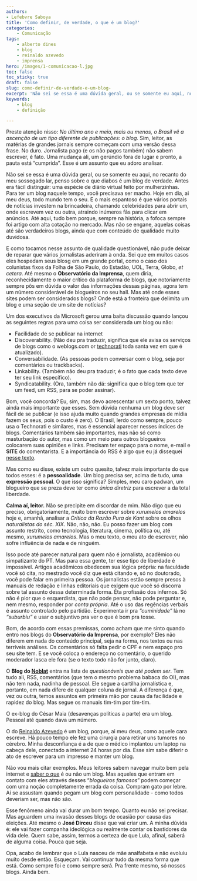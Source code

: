 ```yaml
---
authors:
- Lefebvre Saboya
title: 'Como definir, de verdade, o que é um blog?'
categories:
    - Comunicação
tags:
    - alberto dines
    - blog
    - reinaldo azevedo
    - imprensa
hero: /images/1-comunicacao-l.jpg
toc: false
toc_sticky: true
draft: false
slug: como-definir-de-verdade-e-um-blog-
excerpt: 'Não sei se essa é uma dúvida geral, ou se somente eu aqui, no recanto do meu sossegado lar, penso sobre o que diabos é um blog de verdade.'
keywords:
    - blog
    - definição

---
```


Preste atenção nisso: *No último ano e meio, mais ou menos, o Brasil vê a ascenção de um tipo diferente de publicações: o blog.* Sim, leitor, as matérias de grandes jornais sempre começam com uma  versão dessa frase. No duro. Jornalista pago (e os não pagos também) não sabem escrever, é fato. Uma mudança ali, um gerúndio fora de lugar e  pronto, a pauta está “cumprida”. Esse é um assunto que eu adoro  analisar.

Não sei se essa é uma dúvida geral, ou se somente eu aqui, no recanto do meu sossegado lar, penso sobre o que diabos é um blog de verdade.  Antes era fácil distinguir: uma espécie de diário virtual feito por  mulherzinhas. Para ter um blog naquele tempo, você precisava ser macho.  Hoje em dia, ai meu deus, todo mundo tem o seu. E o mais espantoso é que vários portais de notícias investem na brincadeira, chamando  celebridades para abrir um, onde escrevem vez ou outra, atraindo  inúmeros fãs para clicar em anúncios. Até aqui, tudo bem porque, sempre  na história, a fofoca sempre foi artigo com alta cotação no mercado. Mas não se engane, aquelas coisas até são verdadeiros blogs, ainda que com  conteúdo de qualidade muito duvidosa.

E como tocamos nesse assunto de qualidade questionável, não pude  deixar de reparar que vários jornalistas aderiram à onda. Sei que em  muitos casos eles hospedam seus blosg em um grande portal, como o caso  dos colunistas fixos da Folha de São Paulo, do Estadão, UOL, Terra,  Globo, *et cetera*. Até mesmo o **Observatório da Imprensa**, quem diria, reconhecidamente o maior crítico da plataforma de blogs,  que notoriamente sempre pôs em dúvida o valor das informações dessas  páginas, agora tem um número considerável de blogueiros no seu hall. Mas até onde esses sites podem ser considerados blogs? Onde está a  fronteira que delimita um blog e uma seção de um site de notícias?

Um dos executivos da Microsoft gerou uma baita discussão quando  lançou as seguintes regras para uma coisa ser considerada um blog ou  não:

- Facilidade de se publicar na internet
- Discoverability. (Não deu pra traduzir, significa que ele avisa os serviços de blogs como o weblogs.com or [technorati](http://www.technorati.com/blogs/http://www.saboya.org) toda santa vez em que é atualizado).
- Conversabilidade. (As pessoas podem conversar com o blog, seja por comentários ou trackbacks).
- Linkability. (Também não deu pra traduzir, é o fato que cada texto deve ter seu link específico).
- Syndicatability. (Ora, também não dá: significa que o blog tem que ter um feed, um RSS, para se poder assinar).

Bom, você concorda? Eu, sim, mas devo acrescentar um sexto  ponto, talvez ainda mais importante que esses. Sem dúvida nenhuma um  blog deve ser fácil de se publicar (e isso ajuda muito quando grandes  empresas de mídia fazem os seus, pois o custo é zero). O Brasil, lerdo  como sempre, pouco usa o Technorati e similares, mas é essencial  aparecer nesses índices de blogs. Comentários também são importantes,  mas não só como masturbação do autor, mas como um meio para outros  blogueiros colocarem suas opiniões e links. Precisam ter espaço para o  nome, e-mail e **SITE** do comentarista. E a importância do RSS é algo que eu já dissequei [nesse texto](http://saboya.org/assine-o-blog/).

Mas como eu disse, existe um outro quesito, talvez mais importante do que todos esses: é a **pessoalidade**. Um blog precisa ser, acima de tudo, uma **expressão pessoal**. O que isso significa? Simples, meu caro padwan, um blogueiro que se preza deve ter como *única diretriz* para escrever a da total liberdade.

**Calma aí, leitor.** Não se precipite em discordar de mim. Não digo que eu preciso, obrigatoriamente, muito bem escrever sobre *xurumelos amarelos* hoje e, amanhã, analisar a *Crítica da Razão Pura de Kant* sobre os olhos *naturalistas do séc. XIX*. Não, não, não. Eu posso fazer um blog com assunto restrito, como tecnologia, literatura, cinema, política ou, até mesmo, *xurumelos amarelos*. Mas o meu texto, o meu ato de escrever, não sofre influência de nada e de ninguém.

Isso pode até parecer natural para quem não é jornalista, acadêmico  ou simpatizante do PT. Mas para essa gente, ter esse tipo de liberdade é impossível. Artigos acadêmicos obedecem sua lógica própria: na  faculdade você só cita, no mestrado você diz que está citando e, só no  doutorado, você pode falar em primeira pessoa. Os jornalistas estão  sempre presos à manuais de redação e linhas editoriais que exigem que  você só discorra sobre tal assunto dessa determinada forma. Êta  profissão dos infernos. Só não é pior que o esquerdista, que não pode  pensar, não pode perguntar e, nem mesmo, responder por *conta própria*. Até o uso das regências verbais é assunto controlado pelo partidão. Experimenta ir pra *“cuminidade”* lá no *“suburbiu”* e usar o subjuntivo pra ver o que é bom pra tosse.

Bom, de acordo com essas premissas, como acham que me sinto quando entro nos blogs do **Observatório da Imprensa**, por exemplo? Eles não diferem em nada do conteúdo principal, seja na  forma, nos textos ou nas terríveis análises. Os comentários só falta  pedir o CPF e nem espaço pro seu site tem. E se você coloca o endereço  no comentário, o querido moderador lasca ele fora (se o texto todo não  for junto, claro).

O **Blog do [Noblat](http://www.noblat.com.br)** entra na lista de *questionáveis que até podem ser*. Tem tudo ali, RSS, comentários (que tem o mesmo problema babaca do OI), mas não tem nada, nadinha de pessoal. Ele segue a cartilha jornalística e, portanto, em nada difere de qualquer coluna de jornal. A diferença é que, vez ou outra, temos assuntos em primeira mão por causa da  facilidade e rapidez do blog. Mas segue os manuais tim-tim por tim-tim.

O ex-blog do César Maia (desavenças políticas a parte) era um blog. Pessoal até quando dava um número.

O do [Reinaldo Azevedo](http://blogdoreinaldoazevedo.blogspot.com) é um blog, porque, ai meu deus, como aquele cara escreve. Há pouco  tempo ele fez uma cirurgia para retirar uns tumores no cérebro. Minha  desconfiança é a de que o médico implantou um laptop na cabeça dele,  conectado a internet 24 horas por dia. Esse sim sabe diferir o ato de  escrever para um impresso e manter um blog.

Não vou mais citar exemplos. Meus leitores sabem navegar muito bem pela internet e [saber o que](http://www.gardenal.org/inagaki/2006/07/blogo_logo_existo.html) é ou não um blog. Mas aqueles que entram em contato com eles através desses “*blogueiros famosos*” podem começar com uma noção completamente errada da coisa. Compram gato por lebre. Aí se assustam quando pegam um blog com personalidade - como todos deveriam ser, mas não são.

Esse fenômeno ainda vai durar um bom tempo. Quanto eu não sei  precisar. Mas aguardem uma invasão desses blogs de ocasião por causa das eleições. Até mesmo o **José Dirceu** disse que vai criar  um. A minha dúvida é: ele vai fazer companha ideológica ou realmente  contar os bastidores da vida dele. Quem sabe, assim, termos a certeza de que Lula, afinal, saberá de alguma coisa. Pouca que seja.

Opa, acabo de lembrar que o Lula nasceu de mãe analfabeta e não  evoluiu muito desde então. Esqueçam. Vai continuar tudo da mesma forma  que está. Como sempre foi e como sempre será. Pra frente mesmo, só  nossos blogs. Ainda bem.

